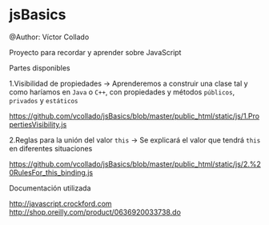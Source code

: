 # jsBasics
@Author: Víctor Collado

Proyecto para recordar y aprender sobre JavaScript

Partes disponibles

1.Visibilidad de propiedades -> Aprenderemos a construir una clase tal y como haríamos en `Java` o `C++`,
con propiedades y métodos `públicos`, `privados` y `estáticos` 

https://github.com/vcollado/jsBasics/blob/master/public_html/static/js/1.PropertiesVisibility.js

2.Reglas para la unión del valor `this` -> Se explicará el valor que tendrá `this` en diferentes situaciones

https://github.com/vcollado/jsBasics/blob/master/public_html/static/js/2.%20RulesFor_this_binding.js

Documentación utilizada

http://javascript.crockford.com
http://shop.oreilly.com/product/0636920033738.do

